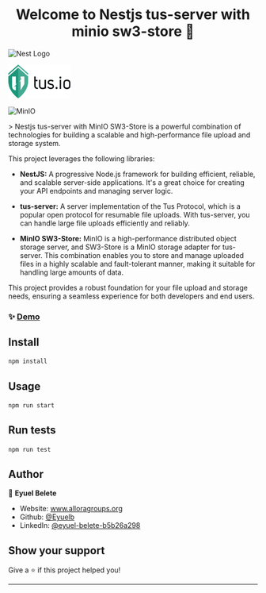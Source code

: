 <h1 align="center">Welcome to Nestjs tus-server with minio sw3-store 👋</h1>
<p style="width:100%">
   <img src="https://nestjs.com/img/logo-small.svg" width="120" alt="Nest Logo" style="margin-right: 10px;" />
</p>
<p style="width:100%">
  <img src="https://github.com/tus/tus.io/blob/main/src/assets/logos-tus-default.svg?raw=true" width="25%" alt="Tus logo" style="margin-right: 10px;" />
</p>
     <p style="width:100%">

  <img src="https://raw.githubusercontent.com/minio/minio/master/.github/logo.svg?sanitize=true" width="35%" alt="MinIO" />  
</p>
> Nestjs tus-server with MinIO SW3-Store is a powerful combination of technologies for building a scalable and high-performance file upload and storage system.

This project leverages the following libraries:

- **NestJS:** A progressive Node.js framework for building efficient, reliable, and scalable server-side applications. It's a great choice for creating your API endpoints and managing server logic.

- **tus-server:** A server implementation of the Tus Protocol, which is a popular open protocol for resumable file uploads. With tus-server, you can handle large file uploads efficiently and reliably.

- **MinIO SW3-Store:** MinIO is a high-performance distributed object storage server, and SW3-Store is a MinIO storage adapter for tus-server. This combination enables you to store and manage uploaded files in a highly scalable and fault-tolerant manner, making it suitable for handling large amounts of data.

This project provides a robust foundation for your file upload and storage needs, ensuring a seamless experience for both developers and end users.
### ✨ [Demo](http://localhost:3000/upload/files/)

## Install

```sh
npm install
```

## Usage

```sh
npm run start
```

## Run tests

```sh
npm run test
```

## Author

👤 **Eyuel Belete**

* Website: www.alloragroups.org
* Github: [@Eyuelb](https://github.com/Eyuelb)
* LinkedIn: [@eyuel-belete-b5b26a298](https://linkedin.com/in/eyuel-belete-b5b26a298)

## Show your support

Give a ⭐️ if this project helped you!

***
